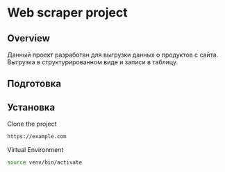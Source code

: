 # Web scraper project

## Overview
Данный проект разработан для выгрузки данных о продуктов с сайта.
Выгрузка в структурированном виде и записи в таблицу.

## Подготовка

## Установка

Clone the project

```bash
https://example.com
```

Virtual Environment
```bash
source venv/bin/activate
```